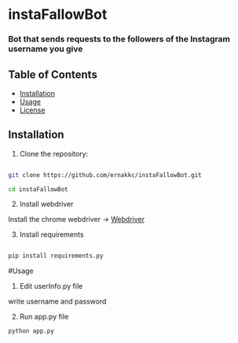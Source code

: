 # instaFallowBot
### Bot that sends requests to the followers of the Instagram username you give

## Table of Contents
- [Installation](#installation)
- [Usage](#usage)
- [License](#license)




## Installation

1. Clone the repository:

```BASH

git clone https://github.com/ernakkc/instaFallowBot.git

cd instaFallowBot

```



2. Install webdriver

Install the chrome webdriver ->  [Webdriver](https://chromedriver.chromium.org/downloads)



3. Install requirements

```BASH

pip install requirements.py

```





#Usage
1. Edit userInfo.py file

write username and password



2. Run app.py file
```BASH
python app.py
```
